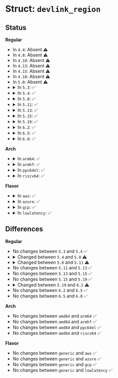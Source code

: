 # Struct: <code>devlink_region</code>

## Status
<b>Regular</b>
<ul>
<li>
In <code>4.4</code>: Absent ⚠️
</li>
<li>
In <code>4.8</code>: Absent ⚠️
</li>
<li>
In <code>4.10</code>: Absent ⚠️
</li>
<li>
In <code>4.13</code>: Absent ⚠️
</li>
<li>
In <code>4.15</code>: Absent ⚠️
</li>
<li>
In <code>4.18</code>: Absent ⚠️
</li>
<li>
In <code>5.0</code>: Absent ⚠️
</li>
<li>
<details>
<summary>In <code>5.3</code>: ✅</summary>

```c
struct devlink_region {
    struct devlink *devlink;
    struct list_head list;
    const char *name;
    struct list_head snapshot_list;
    u32 max_snapshots;
    u32 cur_snapshots;
    u64 size;
};
```
</details>
</li>
<li>
<details>
<summary>In <code>5.4</code>: ✅</summary>

```c
struct devlink_region {
    struct devlink *devlink;
    struct list_head list;
    const char *name;
    struct list_head snapshot_list;
    u32 max_snapshots;
    u32 cur_snapshots;
    u64 size;
};
```
</details>
</li>
<li>
<details>
<summary>In <code>5.8</code>: ✅</summary>

```c
struct devlink_region {
    struct devlink *devlink;
    struct list_head list;
    const struct devlink_region_ops *ops;
    struct list_head snapshot_list;
    u32 max_snapshots;
    u32 cur_snapshots;
    u64 size;
};
```
</details>
</li>
<li>
<details>
<summary>In <code>5.11</code>: ✅</summary>

```c
struct devlink_region {
    struct devlink *devlink;
    struct devlink_port *port;
    struct list_head list;
    const struct devlink_region_ops *ops;
    const struct devlink_port_region_ops *port_ops;
    struct list_head snapshot_list;
    u32 max_snapshots;
    u32 cur_snapshots;
    u64 size;
};
```
</details>
</li>
<li>
<details>
<summary>In <code>5.13</code>: ✅</summary>

```c
struct devlink_region {
    struct devlink *devlink;
    struct devlink_port *port;
    struct list_head list;
    const struct devlink_region_ops *ops;
    const struct devlink_port_region_ops *port_ops;
    struct list_head snapshot_list;
    u32 max_snapshots;
    u32 cur_snapshots;
    u64 size;
};
```
</details>
</li>
<li>
<details>
<summary>In <code>5.15</code>: ✅</summary>

```c
struct devlink_region {
    struct devlink *devlink;
    struct devlink_port *port;
    struct list_head list;
    const struct devlink_region_ops *ops;
    const struct devlink_port_region_ops *port_ops;
    struct list_head snapshot_list;
    u32 max_snapshots;
    u32 cur_snapshots;
    u64 size;
};
```
</details>
</li>
<li>
<details>
<summary>In <code>5.19</code>: ✅</summary>

```c
struct devlink_region {
    struct devlink *devlink;
    struct devlink_port *port;
    struct list_head list;
    const struct devlink_region_ops *ops;
    const struct devlink_port_region_ops *port_ops;
    struct list_head snapshot_list;
    u32 max_snapshots;
    u32 cur_snapshots;
    u64 size;
};
```
</details>
</li>
<li>
<details>
<summary>In <code>6.2</code>: ✅</summary>

```c
struct devlink_region {
    struct devlink *devlink;
    struct devlink_port *port;
    struct list_head list;
    const struct devlink_region_ops *ops;
    const struct devlink_port_region_ops *port_ops;
    struct mutex snapshot_lock;
    struct list_head snapshot_list;
    u32 max_snapshots;
    u32 cur_snapshots;
    u64 size;
};
```
</details>
</li>
<li>
<details>
<summary>In <code>6.5</code>: ✅</summary>

```c
struct devlink_region {
    struct devlink *devlink;
    struct devlink_port *port;
    struct list_head list;
    const struct devlink_region_ops *ops;
    const struct devlink_port_region_ops *port_ops;
    struct mutex snapshot_lock;
    struct list_head snapshot_list;
    u32 max_snapshots;
    u32 cur_snapshots;
    u64 size;
};
```
</details>
</li>
<li>
<details>
<summary>In <code>6.8</code>: ✅</summary>

```c
struct devlink_region {
    struct devlink *devlink;
    struct devlink_port *port;
    struct list_head list;
    const struct devlink_region_ops *ops;
    const struct devlink_port_region_ops *port_ops;
    struct mutex snapshot_lock;
    struct list_head snapshot_list;
    u32 max_snapshots;
    u32 cur_snapshots;
    u64 size;
};
```
</details>
</li>
</ul>
<b>Arch</b>
<ul>
<li>
<details>
<summary>In <code>arm64</code>: ✅</summary>

```c
struct devlink_region {
    struct devlink *devlink;
    struct list_head list;
    const char *name;
    struct list_head snapshot_list;
    u32 max_snapshots;
    u32 cur_snapshots;
    u64 size;
};
```
</details>
</li>
<li>
<details>
<summary>In <code>armhf</code>: ✅</summary>

```c
struct devlink_region {
    struct devlink *devlink;
    struct list_head list;
    const char *name;
    struct list_head snapshot_list;
    u32 max_snapshots;
    u32 cur_snapshots;
    u64 size;
};
```
</details>
</li>
<li>
<details>
<summary>In <code>ppc64el</code>: ✅</summary>

```c
struct devlink_region {
    struct devlink *devlink;
    struct list_head list;
    const char *name;
    struct list_head snapshot_list;
    u32 max_snapshots;
    u32 cur_snapshots;
    u64 size;
};
```
</details>
</li>
<li>
<details>
<summary>In <code>riscv64</code>: ✅</summary>

```c
struct devlink_region {
    struct devlink *devlink;
    struct list_head list;
    const char *name;
    struct list_head snapshot_list;
    u32 max_snapshots;
    u32 cur_snapshots;
    u64 size;
};
```
</details>
</li>
</ul>
<b>Flavor</b>
<ul>
<li>
<details>
<summary>In <code>aws</code>: ✅</summary>

```c
struct devlink_region {
    struct devlink *devlink;
    struct list_head list;
    const char *name;
    struct list_head snapshot_list;
    u32 max_snapshots;
    u32 cur_snapshots;
    u64 size;
};
```
</details>
</li>
<li>
<details>
<summary>In <code>azure</code>: ✅</summary>

```c
struct devlink_region {
    struct devlink *devlink;
    struct list_head list;
    const char *name;
    struct list_head snapshot_list;
    u32 max_snapshots;
    u32 cur_snapshots;
    u64 size;
};
```
</details>
</li>
<li>
<details>
<summary>In <code>gcp</code>: ✅</summary>

```c
struct devlink_region {
    struct devlink *devlink;
    struct list_head list;
    const char *name;
    struct list_head snapshot_list;
    u32 max_snapshots;
    u32 cur_snapshots;
    u64 size;
};
```
</details>
</li>
<li>
<details>
<summary>In <code>lowlatency</code>: ✅</summary>

```c
struct devlink_region {
    struct devlink *devlink;
    struct list_head list;
    const char *name;
    struct list_head snapshot_list;
    u32 max_snapshots;
    u32 cur_snapshots;
    u64 size;
};
```
</details>
</li>
</ul>

## Differences
<b>Regular</b>
<ul>
<li>
No changes between <code>5.3</code> and <code>5.4</code> ✅
</li>
<li>
<details>
<summary>Changed between <code>5.4</code> and <code>5.8</code> ⚠️</summary>
<ul>
<li>
<b>Field added. </b>
<code>const struct devlink_region_ops *ops</code>
</li>
<li>
<b>Field removed. </b>
<code>const char *name</code>
</li>
</ul>
</details>
</li>
<li>
<details>
<summary>Changed between <code>5.8</code> and <code>5.11</code> ⚠️</summary>
<ul>
<li>
<b>Field added. </b>
<code>struct devlink_port *port</code>
</li>
<li>
<b>Field added. </b>
<code>const struct devlink_port_region_ops *port_ops</code>
</li>
</ul>
</details>
</li>
<li>
No changes between <code>5.11</code> and <code>5.13</code> ✅
</li>
<li>
No changes between <code>5.13</code> and <code>5.15</code> ✅
</li>
<li>
No changes between <code>5.15</code> and <code>5.19</code> ✅
</li>
<li>
<details>
<summary>Changed between <code>5.19</code> and <code>6.2</code> ⚠️</summary>
<ul>
<li>
<b>Field added. </b>
<code>struct mutex snapshot_lock</code>
</li>
</ul>
</details>
</li>
<li>
No changes between <code>6.2</code> and <code>6.5</code> ✅
</li>
<li>
No changes between <code>6.5</code> and <code>6.8</code> ✅
</li>
</ul>
<b>Arch</b>
<ul>
<li>
No changes between <code>amd64</code> and <code>arm64</code> ✅
</li>
<li>
No changes between <code>amd64</code> and <code>armhf</code> ✅
</li>
<li>
No changes between <code>amd64</code> and <code>ppc64el</code> ✅
</li>
<li>
No changes between <code>amd64</code> and <code>riscv64</code> ✅
</li>
</ul>
<b>Flavor</b>
<ul>
<li>
No changes between <code>generic</code> and <code>aws</code> ✅
</li>
<li>
No changes between <code>generic</code> and <code>azure</code> ✅
</li>
<li>
No changes between <code>generic</code> and <code>gcp</code> ✅
</li>
<li>
No changes between <code>generic</code> and <code>lowlatency</code> ✅
</li>
</ul>
